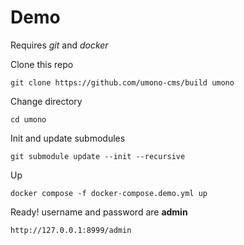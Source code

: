 # Demo
Requires *git* and *docker*

Clone this repo
```
git clone https://github.com/umono-cms/build umono
```
Change directory
```
cd umono
```
Init and update submodules
```
git submodule update --init --recursive
```
Up
```
docker compose -f docker-compose.demo.yml up
```
Ready! username and password are **admin**
```
http://127.0.0.1:8999/admin
```
